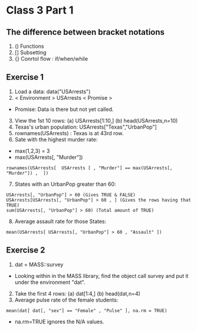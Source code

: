 # Class 3 Part 1
## The difference between bracket notations
1. () Functions 
2. [] Subsetting
3. {} Conrtol flow : if/when/while
## Exercise 1 
1. Load a data: data("USArrests") 
2. < Environment > USArrests < Promise >
+ Promise: Data is there but not yet called.
3. View the 1st 10 rows: (a) USArrests[1:10,] (b) head(USArrests,n=10)
4. Texas's urban population: USArrests["Texas","UrbanPop"]
5. rownames(USArrests) : Texas is at 43rd row.
6. Sate with the highest murder rate: 
+ max(1,2,3) = 3
+ max(USArrests[, "Murder"])
```
rownames(USArrests[  USArrests [ , "Murder"] == max(USArrests[, "Murder"]) ,  ])
```
7. States with an UrbanPop greater than 60: 
```
USArrests[, "UrbanPop"] > 60 (Gives TRUE & FALSE)
USArrests[USArrests[, "UrbanPop"] > 60 , ] (Gives the rows having that TRUE)
sum(USArrests[, "UrbanPop"] > 60) (Total amount of TRUE)
```
8. Average assault rate for those States: 
```
mean(USArrests[ USArrests[, "UrbanPop"] > 60 , "Assault" ])
```
## Exercise 2
1. dat = MASS::survey 
+ Looking within in the MASS library, find the object call survey and put it under the environment "dat".
2. Take the first 4 rows: (a) dat[1:4,] (b) head(dat,n=4)
3. Average pulse rate of the female students: 
```
mean(dat[ dat[, "sex"] == "Female" , "Pulse" ], na.rm = TRUE) 
```
+ na.rm=TRUE ignores the N/A values. 
